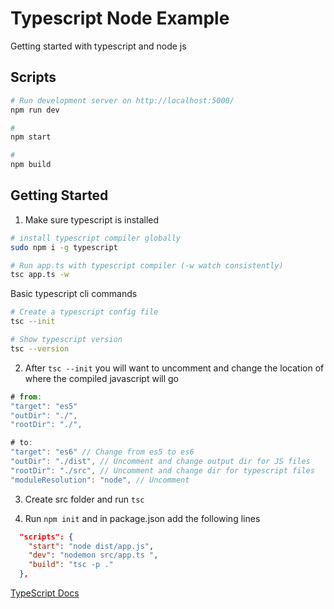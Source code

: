 # Typescript Node Example

Getting started with typescript and node js

## Scripts

```bash
# Run development server on http://localhost:5000/
npm run dev

#
npm start

#
npm build
```

## Getting Started

1. Make sure typescript is installed

```bash
# install typescript compiler globally
sudo npm i -g typescript

# Run app.ts with typescript compiler (-w watch consistently)
tsc app.ts -w
```

Basic typescript cli commands

```bash
# Create a typescript config file
tsc --init

# Show typescript version
tsc --version
```

2. After `tsc --init` you will want to uncomment and change the location of where the compiled javascript will go

```javascript
# from:
"target": "es5"
"outDir": "./",
"rootDir": "./",

# to:
"target": "es6" // Change from es5 to es6
"outDir": "./dist", // Uncomment and change output dir for JS files
"rootDir": "./src", // Uncomment and change dir for typescript files
"moduleResolution": "node", // Uncomment
```

3. Create src folder and run `tsc`

4. Run `npm init` and in package.json add the following lines

```json
  "scripts": {
    "start": "node dist/app.js",
    "dev": "nodemon src/app.ts ",
    "build": "tsc -p ."
  },
```

[TypeScript Docs](https://www.typescriptlang.org/)
